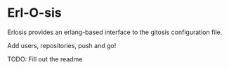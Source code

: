 Erl-O-sis
===

Erlosis provides an erlang-based interface to the gitosis configuration file.

Add users, repositories, push and go!

TODO: Fill out the readme